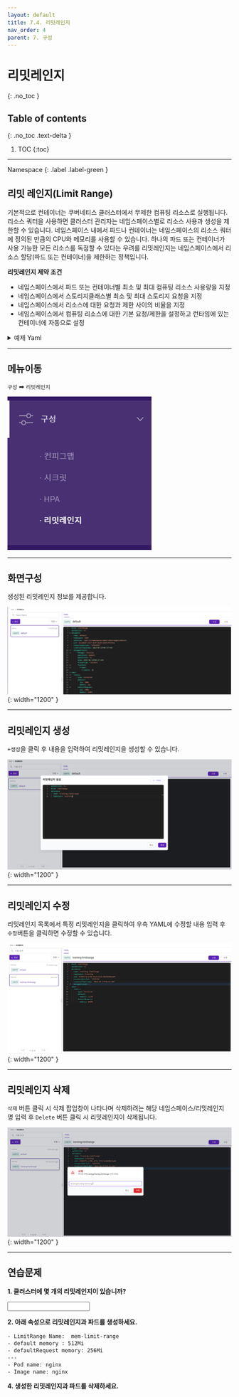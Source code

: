 ```yaml
---
layout: default
title: 7.4. 리밋레인지
nav_order: 4
parent: 7. 구성
---
```


# 리밋레인지
{: .no_toc }

## Table of contents
{: .no_toc .text-delta }

1. TOC
{:toc}

---

<div class="code-example" markdown="1">
Namespace
{: .label .label-green }
</div>

## 리밋 레인지(Limit Range)

기본적으로 컨테이너는 쿠버네티스 클러스터에서 무제한 컴퓨팅 리소스로 실행됩니다.
리소스 쿼터을 사용하면 클러스터 관리자는 네임스페이스별로 리소스 사용과 생성을 제한할 수 있습니다. 네임스페이스 내에서 파드나 컨테이너는 네임스페이스의 리소스 쿼터에 정의된 만큼의 CPU와 메모리를 사용할 수 있습니다. 
하나의 파드 또는 컨테이너가 사용 가능한 모든 리소스를 독점할 수 있다는 우려를 리밋레인지는 네임스페이스에서 리소스 할당(파드 또는 컨테이너)을 제한하는 정책입니다.

**리밋레인지 제약 조건**

- 네임스페이스에서 파드 또는 컨테이너별 최소 및 최대 컴퓨팅 리소스 사용량을 지정
- 네임스페이스에서 스토리지클래스별 최소 및 최대 스토리지 요청을 지정
- 네임스페이스에서 리소스에 대한 요청과 제한 사이의 비율을 지정
- 네임스페이스에서 컴퓨팅 리소스에 대한 기본 요청/제한을 설정하고 런타임에 있는 컨테이너에 자동으로 설정

<details>
<summary>예제 Yaml</summary>
  
{% highlight yaml %}

apiVersion: v1
kind: LimitRange
metadata:
  name: mem-limit-range
spec:
  limits:
  - default:
      memory: 512Mi
    defaultRequest:
      memory: 256Mi
    type: Container

{% endhighlight %}
   
</details>

---

## 메뉴이동
`구성` ➡ `리밋레인지`

![config-004.png](/assets/images/config/config-004.png)

---
## 화면구성
생성된 리밋레인지 정보를 제공합니다.

![config-009.png](/assets/images/config/config-009.png){: width="1200" }

---

## 리밋레인지 생성
`+생성`을 클릭 후 내용을 입력하여 리밋레인지을 생성할 수 있습니다.

![limit-create.png](/assets/images/config/limit-create.png){: width="1200" }

---

## 리밋레인지 수정
리밋레인지 목록에서 특정 리밋레인지을 클릭하여 우측 YAML에 수정할 내용 입력 후 `수정`버튼을 클릭하면 수정할 수 있습니다.

![config-010.png](/assets/images/config/config-010.png){: width="1200" }

---

## 리밋레인지 삭제
`삭제` 버튼 클릭 시 삭제 팝업창이 나타나며 삭제하려는 해당 네임스페이스/리밋레인지 명 입력 후 `Delete` 버튼 클릭 시 리밋레인지이 삭제됩니다.

![limit-delete.png](/assets/images/config/limit-delete.png){: width="1200" }


---
## 연습문제

**1. 클러스터에 몇 개의 리밋레인지이 있습니까?**

<input />

**2. 아래 속성으로 리밋레인지과 파드를 생성하세요.**

```
- LimitRange Name:  mem-limit-range
- default memory : 512Mi
- defaultRequest memory: 256Mi
---
- Pod name: nginx
- Image name: nginx
```


**4. 생성한 리밋레인지과 파드를 삭제하세요.**